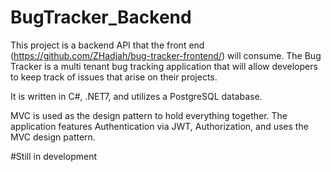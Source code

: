 # BugTracker_Backend

This project is a backend API that the front end (https://github.com/ZHadjah/bug-tracker-frontend/) will consume. The Bug Tracker is a multi tenant bug tracking application that will allow developers to keep track of issues that arise on their projects. 

It is written in C#, .NET7, and utilizes a PostgreSQL database.

MVC is used as the design pattern to hold everything together. The application features Authentication via JWT, Authorization, and uses the MVC design pattern. 


#Still in development
